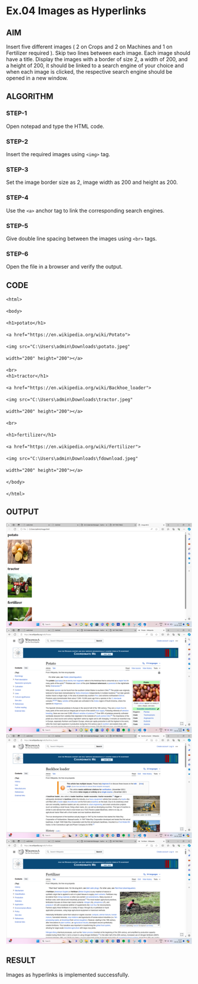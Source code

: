# Ex.04 Images as Hyperlinks
## AIM
  Insert five different images ( 2 on Crops and 2 on Machines and 1 on Fertilizer required ). 
  Skip two lines between each image. Each image should have a title. 
  Display the images with a border of size 2, a width of 200, and a height of 200, 
  it should be linked to a search engine of your choice and when each image is clicked, 
  the respective search engine should be opened in a new window.

## ALGORITHM
### STEP-1
  Open notepad and type the HTML code.

### STEP-2
  Insert the required images using ```<img>``` tag.

### STEP-3
  Set the image border size as 2, image width as 200 and height as 200.

### STEP-4
  Use the ```<a>``` anchor tag to link the corresponding search engines.  

### STEP-5
  Give double line spacing between the images using ```<br>``` tags.
  
### STEP-6
  Open the file in a browser and verify the output.
  
## CODE
```
<html>

<body>

<h1>potato</h1>

<a href="https://en.wikipedia.org/wiki/Potato">

<img src="C:\Users\admin\Downloads\potato.jpeg"

width="200" height="200"></a>

<br>
<h1>tractor</h1>

<a href="https://en.wikipedia.org/wiki/Backhoe_loader">

<img src="C:\Users\admin\Downloads\tractor.jpeg"

width="200" height="200"></a>

<br>

<h1>fertilizer</h1>

<a href="https://en.wikipedia.org/wiki/Fertilizer">

<img src="C:\Users\admin\Downloads\fdownload.jpeg"

width="200" height="200"></a>

</body>

</html>
```

## OUTPUT
![alt text](<Screenshot (65).png>)
![alt text](<Screenshot (66).png>)
![alt text](<Screenshot (67).png>)
![alt text](<Screenshot (68).png>)

## RESULT
 Images as hyperlinks is implemented successfully.

